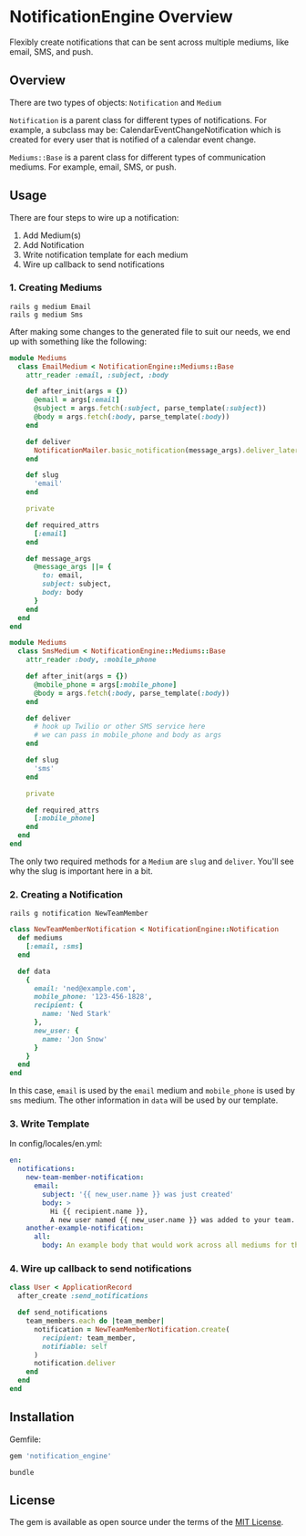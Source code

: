 # NotificationEngine Overview

Flexibly create notifications that can be sent across multiple mediums, like email, SMS, and push.

## Overview

There are two types of objects: `Notification` and `Medium`

`Notification` is a parent class for different types of notifications. For example, a subclass may be: CalendarEventChangeNotification which is created for every user that is notified of a calendar event change.

`Mediums::Base` is a parent class for different types of communication mediums. For example, email, SMS, or push.

## Usage

There are four steps to wire up a notification:

1. Add Medium(s)
2. Add Notification
3. Write notification template for each medium
4. Wire up callback to send notifications

### 1. Creating Mediums

```
rails g medium Email
rails g medium Sms
```

After making some changes to the generated file to suit our needs, we end up with something like the following:

```ruby
module Mediums
  class EmailMedium < NotificationEngine::Mediums::Base
    attr_reader :email, :subject, :body

    def after_init(args = {})
      @email = args[:email]
      @subject = args.fetch(:subject, parse_template(:subject))
      @body = args.fetch(:body, parse_template(:body))
    end

    def deliver
      NotificationMailer.basic_notification(message_args).deliver_later
    end

    def slug
      'email'
    end

    private

    def required_attrs
      [:email]
    end

    def message_args
      @message_args ||= {
        to: email,
        subject: subject,
        body: body
      }
    end
  end
end
```

```ruby
module Mediums
  class SmsMedium < NotificationEngine::Mediums::Base
    attr_reader :body, :mobile_phone

    def after_init(args = {})
      @mobile_phone = args[:mobile_phone]
      @body = args.fetch(:body, parse_template(:body))
    end

    def deliver
      # hook up Twilio or other SMS service here
      # we can pass in mobile_phone and body as args
    end

    def slug
      'sms'
    end

    private

    def required_attrs
      [:mobile_phone]
    end
  end
end
```

The only two required methods for a `Medium` are `slug` and `deliver`. You'll see why the slug is important here in a bit.

### 2. Creating a Notification

```
rails g notification NewTeamMember
```

```ruby
class NewTeamMemberNotification < NotificationEngine::Notification
  def mediums
    [:email, :sms]
  end

  def data
    {
      email: 'ned@example.com',
      mobile_phone: '123-456-1828',
      recipient: {
        name: 'Ned Stark'
      },
      new_user: {
        name: 'Jon Snow'
      }
    }
  end
end
```

In this case, `email` is used by the `email` medium and `mobile_phone` is used by `sms` medium. The other information in `data` will be used by our template.

### 3. Write Template

In config/locales/en.yml:

```yml
en:
  notifications:
    new-team-member-notification:
      email:
        subject: '{{ new_user.name }} was just created'
        body: >
          Hi {{ recipient.name }},
          A new user named {{ new_user.name }} was added to your team. Please login to review the new user.
    another-example-notification:
      all:
        body: An example body that would work across all mediums for this notification
```

### 4. Wire up callback to send notifications

```ruby
class User < ApplicationRecord
  after_create :send_notifications

  def send_notifications
    team_members.each do |team_member|
      notification = NewTeamMemberNotification.create(
        recipient: team_member,
        notifiable: self
      )
      notification.deliver
    end
  end
end
```

## Installation

Gemfile:

```ruby
gem 'notification_engine'
```

```
bundle
```

## License
The gem is available as open source under the terms of the [MIT License](http://opensource.org/licenses/MIT).
